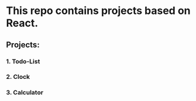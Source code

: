 # This repo contains projects based on React.

## Projects: 
###   1. Todo-List
###   2. Clock
###   3. Calculator

